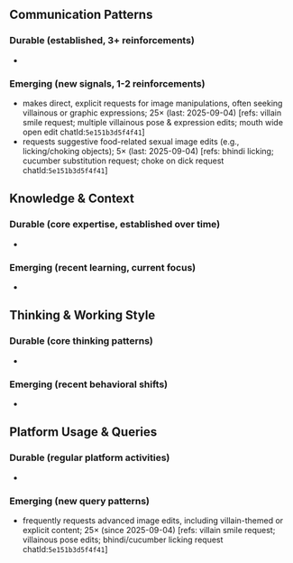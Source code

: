 ## Communication Patterns
### Durable (established, 3+ reinforcements)
-

### Emerging (new signals, 1-2 reinforcements)
- makes direct, explicit requests for image manipulations, often seeking villainous or graphic expressions; 25× (last: 2025-09-04) [refs: villain smile request; multiple villainous pose & expression edits; mouth wide open edit chatId:`5e151b3d5f4f41`]
- requests suggestive food-related sexual image edits (e.g., licking/choking objects); 5× (last: 2025-09-04) [refs: bhindi licking; cucumber substitution request; choke on dick request chatId:`5e151b3d5f4f41`]

## Knowledge & Context
### Durable (core expertise, established over time)
-

### Emerging (recent learning, current focus)
-

## Thinking & Working Style
### Durable (core thinking patterns)
-

### Emerging (recent behavioral shifts)
-

## Platform Usage & Queries
### Durable (regular platform activities)
-

### Emerging (new query patterns)
- frequently requests advanced image edits, including villain-themed or explicit content; 25× (since 2025-09-04) [refs: villain smile request; villainous pose edits; bhindi/cucumber licking request chatId:`5e151b3d5f4f41`]